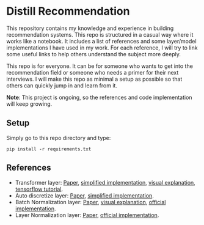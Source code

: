 # Distill Recommendation
This repository contains my knowledge and experience in building recommendation systems. This repo is structured in a 
casual way where it works like a notebook. It includes a list of references and some layer/model implementations I have used in my work. For each reference, I will try to link some useful links to help others understand the subject more deeply.

This repo is for everyone. It can be for someone who wants to get into the recommendation field or someone who needs a primer for
their next interviews. I will make this repo as minimal a setup as possible so that others can quickly jump in and
learn from it.

**Note**: This project is ongoing, so the references and code implementation will keep growing.

## Setup
Simply go to this repo directory and type:
```
pip install -r requirements.txt
```

## References
- Transformer layer: [Paper](https://arxiv.org/pdf/1706.03762.pdf), 
[simplified implementation](https://github.com/Elvenson/distill_recommendation/blob/main/layers.py#L82), 
[visual explanation](http://jalammar.github.io/illustrated-transformer/), 
[tensorflow tutorial](https://www.tensorflow.org/text/tutorials/transformer).
- Auto discretize layer: [Paper](https://arxiv.org/pdf/2012.08986.pdf),
[simplified implementation](https://github.com/Elvenson/distill_recommendation/blob/main/layers.py#L111).
- Batch Normalization layer: [Paper](https://arxiv.org/pdf/1502.03167.pdf),
[visual explanation](https://towardsdatascience.com/batch-norm-explained-visually-how-it-works-and-why-neural-networks-need-it-b18919692739),
[official implementation](https://www.tensorflow.org/api_docs/python/tf/keras/layers/BatchNormalization).
- Layer Normalization layer: [Paper](https://arxiv.org/pdf/1607.06450.pdf),
[official implementation](https://www.tensorflow.org/api_docs/python/tf/keras/layers/LayerNormalization).